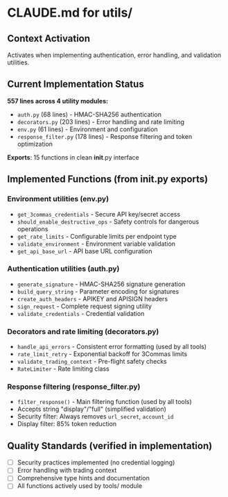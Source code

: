 # CLAUDE.md for utils/

## Context Activation
Activates when implementing authentication, error handling, and validation utilities.

## Current Implementation Status
**557 lines across 4 utility modules:**
- `auth.py` (68 lines) - HMAC-SHA256 authentication 
- `decorators.py` (203 lines) - Error handling and rate limiting
- `env.py` (61 lines) - Environment and configuration
- `response_filter.py` (178 lines) - Response filtering and token optimization

**Exports**: 15 functions in clean __init__.py interface

## Implemented Functions (from __init__.py exports)

### Environment utilities (env.py)
- `get_3commas_credentials` - Secure API key/secret access
- `should_enable_destructive_ops` - Safety controls for dangerous operations
- `get_rate_limits` - Configurable limits per endpoint type
- `validate_environment` - Environment variable validation
- `get_api_base_url` - API base URL configuration

### Authentication utilities (auth.py)  
- `generate_signature` - HMAC-SHA256 signature generation
- `build_query_string` - Parameter encoding for signatures
- `create_auth_headers` - APIKEY and APISIGN headers
- `sign_request` - Complete request signing utility
- `validate_credentials` - Credential validation

### Decorators and rate limiting (decorators.py)
- `handle_api_errors` - Consistent error formatting (used by all tools)
- `rate_limit_retry` - Exponential backoff for 3Commas limits
- `validate_trading_context` - Pre-flight safety checks
- `RateLimiter` - Rate limiting class

### Response filtering (response_filter.py)
- `filter_response()` - Main filtering function (used by all tools)
- Accepts string "display"/"full" (simplified validation)
- Security filter: Always removes `url_secret`, `account_id`
- Display filter: 85% token reduction

## Quality Standards (verified in implementation)
- [ ] Security practices implemented (no credential logging)
- [ ] Error handling with trading context
- [ ] Comprehensive type hints and documentation  
- [ ] All functions actively used by tools/ module